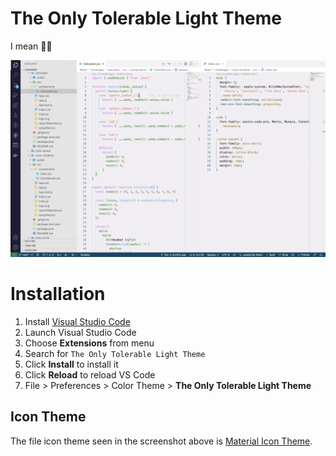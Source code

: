 # The Only Tolerable Light Theme

I mean 🤷‍♂️

![demo](https://raw.githubusercontent.com/NotoriousGOR/only-tolerable-light-theme/main/images/demo-1.png)

# Installation

1. Install [Visual Studio Code](https://code.visualstudio.com/)
2. Launch Visual Studio Code
3. Choose **Extensions** from menu
4. Search for `The Only Tolerable Light Theme`
5. Click **Install** to install it
6. Click **Reload** to reload VS Code
7. File > Preferences > Color Theme > **The Only Tolerable Light Theme**


## Icon Theme

The file icon theme seen in the screenshot above is [Material Icon Theme](https://marketplace.visualstudio.com/items?itemName=PKief.material-icon-theme).